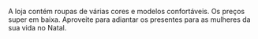 A loja contém roupas de várias cores e modelos confortáveis. Os preços super em baixa. Aproveite para adiantar os presentes para as mulheres da sua vida no Natal.
